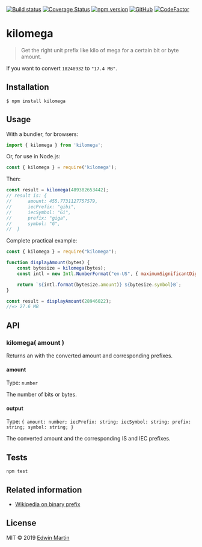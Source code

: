 [![Build status](https://api.travis-ci.org/edwinm/kilomega.svg?branch=master)](https://travis-ci.org/edwinm/kilomega) [![Coverage Status](https://coveralls.io/repos/github/edwinm/kilomega/badge.svg?branch=master)](https://coveralls.io/github/edwinm/kilomega?branch=master) [![npm version](https://badge.fury.io/js/kilomega.svg)](https://www.npmjs.com/package/kilomega) [![GitHub](https://img.shields.io/github/license/edwinm/kilomega.svg)](https://github.com/edwinm/kilomega/blob/master/LICENSE) [![CodeFactor](https://www.codefactor.io/repository/github/edwinm/kilomega/badge)](https://www.codefactor.io/repository/github/edwinm/kilomega)
# kilomega

> Get the right unit prefix like kilo of mega for a certain bit or byte amount.

If you want to convert `18248932` to `"17.4 MB"`.

## Installation

```shell
$ npm install kilomega
```

## Usage

With a bundler, for browsers:

```js
import { kilomega } from 'kilomega';
```

Or, for use in Node.js:

```js
const { kilomega } = require('kilomega');
```

Then:

```js
const result = kilomega(489382653442);
// result is: {
// 		amount: 455.7731127757579,
// 		iecPrefix: "gibi",
// 		iecSymbol: "Gi",
// 		prefix: "giga",
// 		symbol: "G",
// 	}
```

Complete practical example:

```js
const { kilomega } = require("kilomega");

function displayAmount(bytes) {
	const bytesize = kilomega(bytes);
	const intl = new Intl.NumberFormat("en-US", { maximumSignificantDigits: 3 });

	return `${intl.format(bytesize.amount)} ${bytesize.symbol}B`;
}

const result = displayAmount(28946022);
//=> 27.6 MB
```

## API

### kilomega( amount )

Returns an with the converted amount and corresponding prefixes.

#### amount

Type: `number`

The number of bits or bytes.

#### output

Type: `{
	amount: number;
	iecPrefix: string;
	iecSymbol: string;
	prefix: string;
	symbol: string;
}`

The converted amount and the corresponding IS and IEC prefixes.

## Tests

```shell
npm test
```

## Related information

- [Wikipedia on binary prefix](https://en.wikipedia.org/wiki/Binary_prefix)

## License

MIT © 2019 [Edwin Martin](https://bitstorm.org/)
